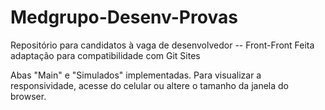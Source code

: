 # Medgrupo-Desenv-Provas
Repositório para candidatos à vaga de desenvolvedor 
-- Front-Front
Feita adaptação para compatibilidade com Git Sites

Abas "Main" e "Simulados" implementadas. 
Para visualizar a responsividade, acesse do celular ou altere o tamanho da janela do browser.
